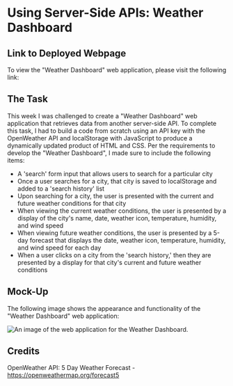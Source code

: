 # Using Server-Side APIs: Weather Dashboard


## Link to Deployed Webpage 
To view the "Weather Dashboard" web application, please visit the following link: 


## The Task

This week I was challenged to create a "Weather Dashboard" web application that retrieves data from another server-side API. To complete this task, I had to build a code from scratch using an API key with the OpenWeather API and localStorage with JavaScript to produce a dynamically updated product of HTML and CSS. Per the requirements to develop the "Weather Dashboard", I made sure to include the following items:

* A 'search' form input that allows users to search for a particular city
* Once a user searches for a city, that city is saved to localStorage and added to a 'search history' list
* Upon searching for a city, the user is presented with the current and future weather conditions for that city
* When viewing the current weather conditions, the user is presented by a display of the city's name, date, weather icon, temperature, humidity, and wind speed
* When viewing future weather conditions, the user is presented by a 5-day forecast that displays the date, weather icon, temperature, humidity, and wind speed for each day
* When a user clicks on a city from the 'search history,' then they are presented by a display for that city's current and future weather conditions


## Mock-Up

The following image shows the appearance and functionality of the "Weather Dashboard" web application:

![An image of the web application for the Weather Dashboard.](./assets/images/deployed-page.png)

## Credits

OpenWeather API: 5 Day Weather Forecast - https://openweathermap.org/forecast5